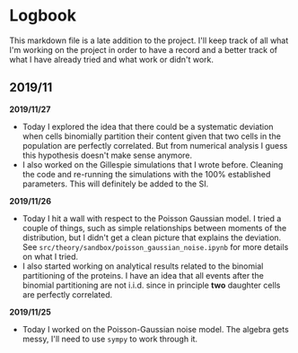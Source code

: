 # Logbook

This markdown file is a late addition to the project. I'll keep track of all
what I'm working on the project in order to have a record and a better track of
what I have already tried and what work or didn't work.

## 2019/11

**2019/11/27**
- Today I explored the idea that there could be a systematic deviation when
  cells binomially partition their content given that two cells in the
  population are perfectly correlated. But from numerical analysis I guess this
  hypothesis doesn't make sense anymore.
- I also worked on the Gillespie simulations that I wrote before. Cleaning the
  code and re-running the simulations with the 100% established parameters.
  This will definitely be added to the SI.

**2019/11/26**
- Today I hit a wall with respect to the Poisson Gaussian model. I tried a
  couple of things, such as simple relationships between moments of the
  distribution, but I didn't get a clean picture that explains the deviation.
  See `src/theory/sandbox/poisson_gaussian_noise.ipynb` for more details on
  what I tried.
- I also started working on analytical results related to the binomial
  partitioning of the proteins. I have an idea that all events after the
  binomial partitioning are not i.i.d. since in principle **two** daughter
  cells are perfectly correlated.

**2019/11/25**
- Today I worked on the Poisson-Gaussian noise model. The algebra gets messy,
  I'll need to use `sympy` to work through it.

